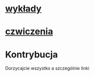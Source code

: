 # [wykłady](wyklady.md)
# [czwiczenia](cz.md)
# Kontrybucja
Dorzycajcie wszystko a szczególnie linki